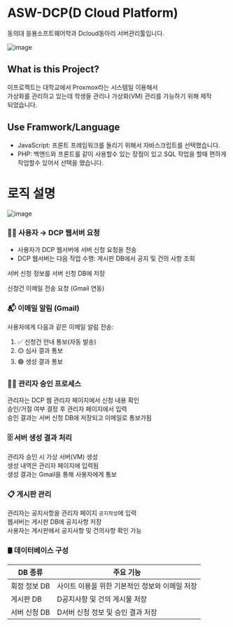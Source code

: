 # ASW-DCP(D Cloud Platform)
동의대 응용소프트웨어학과 Dcloud동아리 서버관리툴입니다.

![image](https://github.com/user-attachments/assets/c40e1fcd-e1dd-4883-b4d0-42e75bf6933c)

## What is this Project?
이프로젝트는 대학교에서  Proxmox라는 시스템일 이용해서 &nbsp;  
가상화를 관리하고 있는데 학생들 관리나 가상화(VM) 관리를 가능하기 위해 제작  &nbsp;  
되었습니다.

## Use Framwork/Language
- JavaScript: 프론트 프레임워크를 돌리기 위해서 자바스크립트를 선택했습니다.
- PHP: 백엔드와 프론트를 같이 사용할수 있는 장점이 있고 SQL 작업을 할때 편하게 작업할수 있어서 선택을 했습니다. 

# 로직 설명
![image](https://github.com/user-attachments/assets/186ab4e5-d7c4-4429-82cb-e2ce2ec595cb)

### 🧑‍💼 사용자 → DCP 웹서버 요청
- 사용자가 DCP 웹서버에 서버 신청 요청을 전송
- DCP 웹서버는 다음 작업 수행:
 게시판 DB에서 공지 및 건의 사항 조회

서버 신청 정보를 서버 신청 DB에 저장

신청건 이메일 전송 요청 (Gmail 연동)

### 📬 이메일 알림 (Gmail)
사용자에게 다음과 같은 이메일 알림 전송:&nbsp;  
1. ✅ 신청건 안내 통보(자동 발송)&nbsp;  
2. 🟡 심사 결과 통보&nbsp;  
3. 🟢 생성 결과 통보&nbsp;  

### 🧑‍💻 관리자 승인 프로세스
관리자는 DCP 웹 관리자 페이지에서 신청 내용 확인&nbsp;  
승인/거절 여부 결정 후 관리자 페이지에서 입력&nbsp;  
승인 결과는 서버 신청 DB에 저장되고 이메일로 통보가됨&nbsp;  

### 🗄️ 서버 생성 결과 처리
관리자 승인 시 가상 서버(VM) 생성&nbsp;  
생성 내역은 관리자 페이지에 입력됨&nbsp;  
생성 결과는 Gmail을 통해 사용자에게 통보&nbsp;  

### 📋 게시판 관리
관리자는 공지사항을 관리자 페이지 `공지작성`에 입력&nbsp;  
웹서버는 게시판 DB에 공지사항 저장&nbsp;  
사용자는 게시판에서 공지사항 및 건의사항 확인 가능&nbsp;  

### 🛢️ 데이터베이스 구성
|DB 종류|주요 기능|
|-------|-----|
|회정 정보 DB|사이트 이용을 위한 기본적인 정보와 이메일 저장|
|게시판 DB|D공지사항 및 건의 게시물 저장|
|서버 신청 DB|D서버 신청 정보 및 승인 결과 저장|